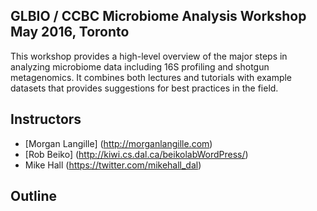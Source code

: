 ##  GLBIO / CCBC Microbiome Analysis Workshop May 2016, Toronto

This workshop provides a high-level overview of the major steps in analyzing microbiome data including 16S profiling and shotgun metagenomics. It combines both lectures and tutorials with example datasets that provides suggestions for best practices in the field.

## Instructors

* [Morgan Langille] (http://morganlangille.com)
* [Rob Beiko] (http://kiwi.cs.dal.ca/beikolabWordPress/)
* Mike Hall (https://twitter.com/mikehall_dal)

## Outline